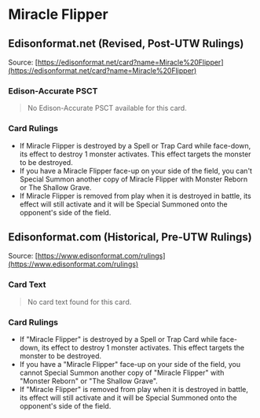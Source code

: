 # Miracle Flipper

## Edisonformat.net (Revised, Post-UTW Rulings)

Source: [https://edisonformat.net/card?name=Miracle%20Flipper](https://edisonformat.net/card?name=Miracle%20Flipper)

### Edison-Accurate PSCT

> No Edison-Accurate PSCT available for this card.

### Card Rulings

*   If Miracle Flipper is destroyed by a Spell or Trap Card while face-down, its effect to destroy 1 monster activates. This effect targets the monster to be destroyed.
*   If you have a Miracle Flipper face-up on your side of the field, you can't Special Summon another copy of Miracle Flipper with Monster Reborn or The Shallow Grave.
*   If Miracle Flipper is removed from play when it is destroyed in battle, its effect will still activate and it will be Special Summoned onto the opponent's side of the field.


## Edisonformat.com (Historical, Pre-UTW Rulings)

Source: [https://www.edisonformat.com/rulings](https://www.edisonformat.com/rulings)

### Card Text

> No card text found for this card.

### Card Rulings

*   If "Miracle Flipper" is destroyed by a Spell or Trap Card while face-down, its effect to destroy 1 monster activates. This effect targets the monster to be destroyed.
*   If you have a "Miracle Flipper" face-up on your side of the field, you cannot Special Summon another copy of "Miracle Flipper" with "Monster Reborn" or "The Shallow Grave".
*   If "Miracle Flipper" is removed from play when it is destroyed in battle, its effect will still activate and it will be Special Summoned onto the opponent's side of the field.


